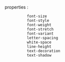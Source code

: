 
properties : 

              font-size
              font-style
              font-weight
              font-stretch
              font-variant
              letter-spacing
              white-space
              line-height
              text-decoration
              text-shadow
